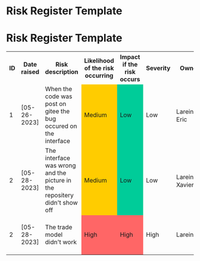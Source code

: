 ﻿# Risk Register Template
<h1>Risk Register Template</h1>
<table>
	<tr>
		<th>ID</th>
		<th>Date raised</th>
		<th>Risk description</th>
		<th>Likelihood of the risk occurring</th>
		<th>Impact if the risk occurs</th>
		<th>Severity</th>
		<th>Owner</th>
		<th>Mitigating action</th>
		<th>Status</th>
		<th>Useful resources</th>
	</tr>
	<tr>
		<td>1</td>
		<td>[05-26-2023]</td>
		<td>When the code was post on gitee the bug occured on the interface </td>
		<td bgcolor="#FFCC00">Medium</td>
		<td bgcolor="#00CC99">Low</td>
		<td>Low</td>
		<td>Lareina、Eric</td>
		<td>review the code and debug</td>
		<td>Open</td>
		<td>[html learning](https://www.w3schools.com/html/)</td>
	</tr>
	<tr>
		<td>2</td>
		<td>[05-28-2023]</td>
		<td>The interface was wrong and the picture in the repositery didn't show off</td>
		<td bgcolor="#FFCC00">Medium</td>
		<td bgcolor="#00CC99">Low</td>
		<td>Low</td>
		<td>Lareina、Xavier</td>
		<td>review the code and debug and repost the picture</td>
		<td>Open</td>
		<td>[Java learning](https://www.w3schools.com/java/)</td>
	</tr>
	<tr>
		<td>2</td>
		<td>[05-28-2023]</td>
		<td>The trade model didn't work</td>
		<td bgcolor="#FF6666">High</td>
		<td bgcolor="#FF6666">High</td>
		<td>High</td>
		<td>Lareina</td>
		<td>review the code and debug and check the server</td>
		<td>Open</td>
		<td>[html learning](https://www.w3schools.com/html/)</td>
		</tr>
		</table>
		
		
			 
		
		
		

